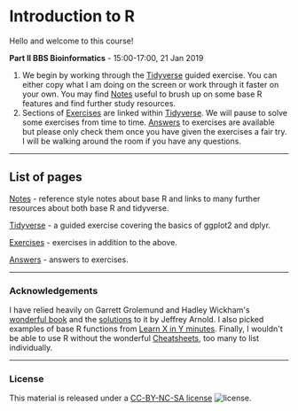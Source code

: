 # Introduction to R

Hello and welcome to this course!

**Part II BBS Bioinformatics** - 15:00-17:00, 21 Jan 2019
1. We begin by working through the [Tidyverse](Tidyverse.md) guided exercise. You can either copy what I am doing on the screen or work through it faster on your own. You may find [Notes](Notes.md) useful to brush up on some base R features and find further study resources.
2. Sections of [Exercises](Exercises.md) are linked within [Tidyverse](Tidyverse.md). We will pause to solve some exercises from time to time. [Answers](Answers.md) to exercises are available but please only check them once you have given the exercises a fair try. I will be walking around the room if you have any questions.

---
## List of pages

[Notes](Notes.md) - reference style notes about base R and links to many further resources about both base R and tidyverse.

[Tidyverse](Tidyverse.md) - a guided exercise covering the basics of ggplot2 and dplyr.

[Exercises](Exercises.md) - exercises in addition to the above.

[Answers](Answers.md) - answers to exercises.

---
### Acknowledgements

I have relied heavily on Garrett Grolemund and Hadley Wickham's [wonderful book](https://r4ds.had.co.nz/) and the [solutions](https://jrnold.github.io/r4ds-exercise-solutions/) to it by Jeffrey Arnold. I also picked examples of base R functions from [Learn X in Y minutes](https://learnxinyminutes.com/docs/r/). Finally, I wouldn't be able to use R without the wonderful [Cheatsheets](https://www.rstudio.com/resources/cheatsheets/), too many to list individually.

---
### License

This material is released under a
[CC-BY-NC-SA license](https://creativecommons.org/licenses/by-nc-sa/4.0/) ![license](https://licensebuttons.net/l/by-nc-sa/3.0/88x31.png).
